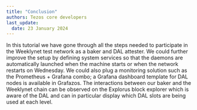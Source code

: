 ```yaml
---
title: "Conclusion"
authors: Tezos core developers
last_update:
  date: 23 January 2024
---
```


In this tutorial we have gone through all the steps needed to participate in the Weeklynet test network as a baker and DAL attester. We could further improve the setup by defining system services so that the daemons are automatically launched when the machine starts or when the network restarts on Wednesday. We could also plug a monitoring solution such as the Prometheus + Grafana combo; a Grafana dashboard template for DAL nodes is available in Grafazos. The interactions between our baker and the Weeklynet chain can be observed on the Explorus block explorer which is aware of the DAL and can in particular display which DAL slots are being used at each level.
